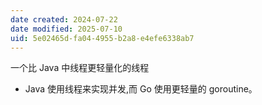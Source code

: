 ```yaml
---
date created: 2024-07-22
date modified: 2025-07-10
uid: 5e02465d-fa04-4955-b2a8-e4efe6338ab7
---
```


一个比 Java 中线程更轻量化的线程

- Java 使用线程来实现并发,而 Go 使用更轻量的 goroutine。
